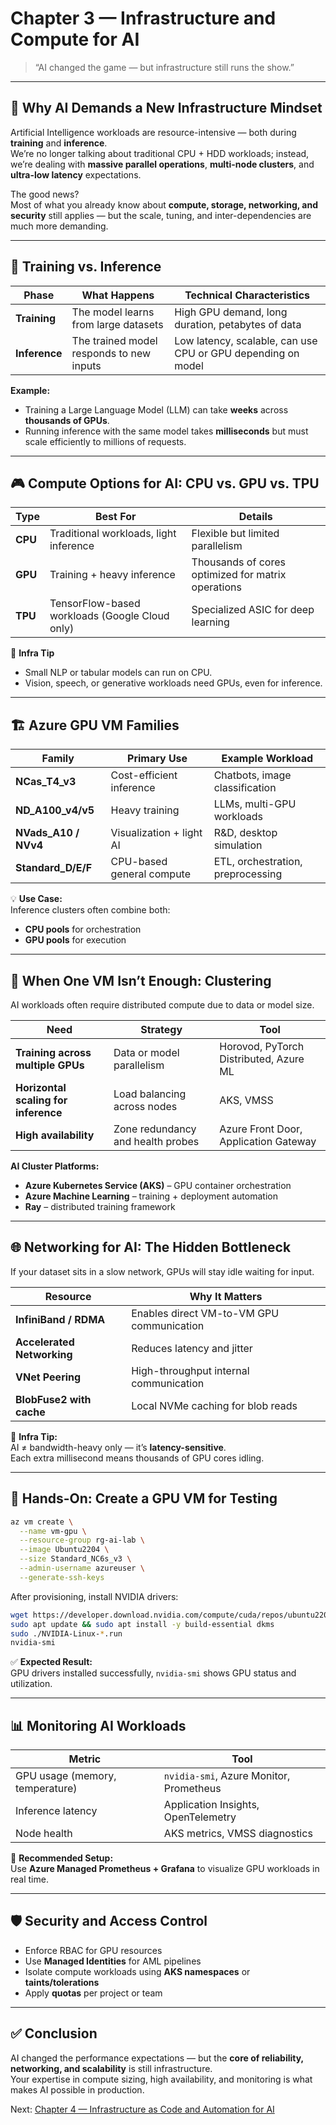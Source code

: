 # Chapter 3 — Infrastructure and Compute for AI

> “AI changed the game — but infrastructure still runs the show.”

---

## 🚀 Why AI Demands a New Infrastructure Mindset

Artificial Intelligence workloads are resource-intensive — both during **training** and **inference**.  
We’re no longer talking about traditional CPU + HDD workloads; instead, we’re dealing with **massive parallel operations**, **multi-node clusters**, and **ultra-low latency** expectations.

The good news?  
Most of what you already know about **compute, storage, networking, and security** still applies — but the scale, tuning, and inter-dependencies are much more demanding.

---

## 🧠 Training vs. Inference

| Phase | What Happens | Technical Characteristics |
|--------|----------------|----------------------------|
| **Training** | The model learns from large datasets | High GPU demand, long duration, petabytes of data |
| **Inference** | The trained model responds to new inputs | Low latency, scalable, can use CPU or GPU depending on model |

**Example:**
- Training a Large Language Model (LLM) can take **weeks** across **thousands of GPUs**.  
- Running inference with the same model takes **milliseconds** but must scale efficiently to millions of requests.

---

## 🎮 Compute Options for AI: CPU vs. GPU vs. TPU

| Type | Best For | Details |
|------|-----------|----------|
| **CPU** | Traditional workloads, light inference | Flexible but limited parallelism |
| **GPU** | Training + heavy inference | Thousands of cores optimized for matrix operations |
| **TPU** | TensorFlow-based workloads (Google Cloud only) | Specialized ASIC for deep learning |

🧩 **Infra Tip**  
- Small NLP or tabular models can run on CPU.  
- Vision, speech, or generative workloads need GPUs, even for inference.

---

## 🏗️ Azure GPU VM Families

| Family | Primary Use | Example Workload |
|---------|---------------|------------------|
| **NCas_T4_v3** | Cost-efficient inference | Chatbots, image classification |
| **ND_A100_v4/v5** | Heavy training | LLMs, multi-GPU workloads |
| **NVads_A10 / NVv4** | Visualization + light AI | R&D, desktop simulation |
| **Standard_D/E/F** | CPU-based general compute | ETL, orchestration, preprocessing |

💡 **Use Case:**  
Inference clusters often combine both:  
- **CPU pools** for orchestration  
- **GPU pools** for execution

---

## 🧱 When One VM Isn’t Enough: Clustering

AI workloads often require distributed compute due to data or model size.

| Need | Strategy | Tool |
|------|-----------|------|
| **Training across multiple GPUs** | Data or model parallelism | Horovod, PyTorch Distributed, Azure ML |
| **Horizontal scaling for inference** | Load balancing across nodes | AKS, VMSS |
| **High availability** | Zone redundancy and health probes | Azure Front Door, Application Gateway |

**AI Cluster Platforms:**
- **Azure Kubernetes Service (AKS)** – GPU container orchestration  
- **Azure Machine Learning** – training + deployment automation  
- **Ray** – distributed training framework  

---

## 🌐 Networking for AI: The Hidden Bottleneck

If your dataset sits in a slow network, GPUs will stay idle waiting for input.

| Resource | Why It Matters |
|-----------|----------------|
| **InfiniBand / RDMA** | Enables direct VM-to-VM GPU communication |
| **Accelerated Networking** | Reduces latency and jitter |
| **VNet Peering** | High-throughput internal communication |
| **BlobFuse2 with cache** | Local NVMe caching for blob reads |

🧩 **Infra Tip:**  
AI ≠ bandwidth-heavy only — it’s **latency-sensitive**.  
Each extra millisecond means thousands of GPU cores idling.

---

## 🧪 Hands-On: Create a GPU VM for Testing

```bash
az vm create \
  --name vm-gpu \
  --resource-group rg-ai-lab \
  --image Ubuntu2204 \
  --size Standard_NC6s_v3 \
  --admin-username azureuser \
  --generate-ssh-keys
```

After provisioning, install NVIDIA drivers:

```bash
wget https://developer.download.nvidia.com/compute/cuda/repos/ubuntu2204/x86_64/cuda-ubuntu2204.pin
sudo apt update && sudo apt install -y build-essential dkms
sudo ./NVIDIA-Linux-*.run
nvidia-smi
```

✅ **Expected Result:**  
GPU drivers installed successfully, `nvidia-smi` shows GPU status and utilization.

---

## 📊 Monitoring AI Workloads

| Metric | Tool |
|---------|------|
| GPU usage (memory, temperature) | `nvidia-smi`, Azure Monitor, Prometheus |
| Inference latency | Application Insights, OpenTelemetry |
| Node health | AKS metrics, VMSS diagnostics |

🧩 **Recommended Setup:**  
Use **Azure Managed Prometheus + Grafana** to visualize GPU workloads in real time.

---

## 🛡️ Security and Access Control

- Enforce RBAC for GPU resources  
- Use **Managed Identities** for AML pipelines  
- Isolate compute workloads using **AKS namespaces** or **taints/tolerations**  
- Apply **quotas** per project or team  

---

## ✅ Conclusion

AI changed the performance expectations — but the **core of reliability, networking, and scalability** is still infrastructure.  
Your expertise in compute sizing, high availability, and monitoring is what makes AI possible in production.

Next: [Chapter 4 — Infrastructure as Code and Automation for AI](04-iac.md)

